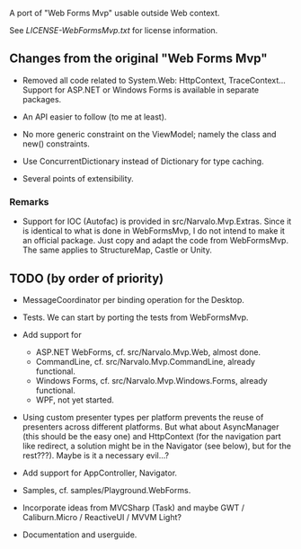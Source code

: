 ﻿
A port of "Web Forms Mvp" usable outside Web context.

See _LICENSE-WebFormsMvp.txt_ for license information.

Changes from the original "Web Forms Mvp"
-----------------------------------------

- Removed all code related to System.Web: HttpContext, TraceContext...
  Support for ASP.NET or Windows Forms is available in separate packages.

- An API easier to follow (to me at least).

- No more generic constraint on the ViewModel; namely the class and new()
  constraints.

- Use ConcurrentDictionary instead of Dictionary for type caching.

- Several points of extensibility.

### Remarks

- Support for IOC (Autofac) is provided in src/Narvalo.Mvp.Extras. Since
  it is identical to what is done in WebFormsMvp, I do not intend to make it
  an official package. Just copy and adapt the code from WebFormsMvp. The same
  applies to StructureMap, Castle or Unity.

TODO (by order of priority)
---------------------------

- MessageCoordinator per binding operation for the Desktop.

- Tests. We can start by porting the tests from WebFormsMvp.

- Add support for
  * ASP.NET WebForms, cf. src/Narvalo.Mvp.Web, almost done.
  * CommandLine, cf. src/Narvalo.Mvp.CommandLine, already functional.
  * Windows Forms, cf. src/Narvalo.Mvp.Windows.Forms, already functional.
  * WPF, not yet started.

- Using custom presenter types per platform prevents the reuse
  of presenters across different platforms. But what about AsyncManager
  (this should be the easy one)	and HttpContext (for the navigation part like
  redirect, a solution might be in the Navigator (see below), but for the
  rest???). Maybe is it a necessary evil...?

- Add support for AppController, Navigator.

- Samples, cf. samples/Playground.WebForms.

- Incorporate ideas from MVCSharp (Task) and maybe GWT / Caliburn.Micro
  / ReactiveUI / MVVM Light?

- Documentation and userguide.

